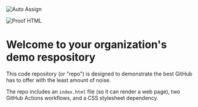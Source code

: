 ![Auto Assign](https://github.com/AIFitnessApp-viytal/demo-repository/actions/workflows/auto-assign.yml/badge.svg)

![Proof HTML](https://github.com/AIFitnessApp-viytal/demo-repository/actions/workflows/proof-html.yml/badge.svg)

# Welcome to your organization's demo respository
This code repository (or "repo") is designed to demonstrate the best GitHub has to offer with the least amount of noise.

The repo includes an `index.html` file (so it can render a web page), two GitHub Actions workflows, and a CSS stylesheet dependency.
